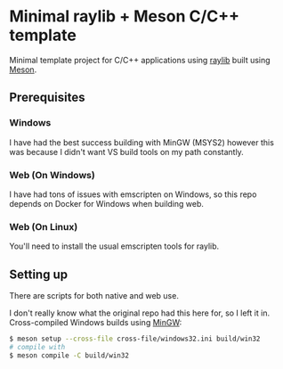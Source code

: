 # Minimal raylib + Meson C/C++ template
Minimal template project for C/C++ applications using [raylib](https://www.raylib.com/) built using [Meson](https://mesonbuild.com/).

## Prerequisites
### Windows
I have had the best success building with MinGW (MSYS2) however this was because I didn't want VS build tools on my path constantly.

### Web (On Windows)
I have had tons of issues with emscripten on Windows, so this repo depends on Docker for Windows when building web.

### Web (On Linux)
You'll need to install the usual emscripten tools for raylib.

## Setting up
There are scripts for both native and web use.

I don't really know what the original repo had this here for, so I left it in.
Cross-compiled Windows builds using [MinGW](http://mingw.org):
```sh
$ meson setup --cross-file cross-file/windows32.ini build/win32
# compile with
$ meson compile -C build/win32
```
